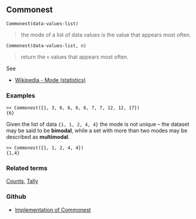 ## Commonest 

``` 
Commonest(data-values-list)
```

> the mode of a list of data values is the value that appears most often.

``` 
Commonest(data-values-list, n)
```

> return the `n` values that appears most often.

See 
* [Wikipedia - Mode (statistics)](https://en.wikipedia.org/wiki/Mode_(statistics)) 

### Examples

```
>> Commonest({1, 3, 6, 6, 6, 6, 7, 7, 12, 12, 17}) 
{6}
```

Given the list of data `{1, 1, 2, 4, 4}` the mode is not unique – the dataset may be said to be **bimodal**, while a set with more than two modes may be described as **multimodal**. 
 
```
>> Commonest({1, 1, 2, 4, 4}) 
{1,4}
```

### Related terms 
[Counts](Counts.md), [Tally](Tally.md)

### Github

* [Implementation of Commonest](https://github.com/axkr/symja_android_library/blob/master/symja_android_library/matheclipse-core/src/main/java/org/matheclipse/core/builtin/ListFunctions.java#L1473) 
